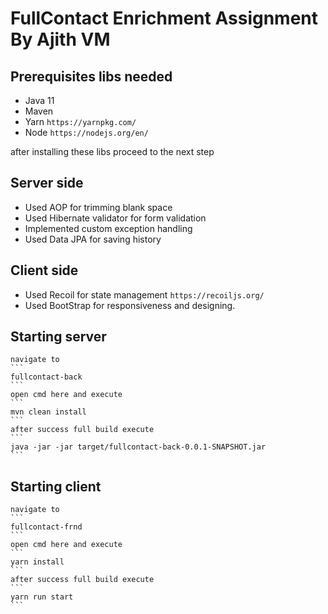 # FullContact Enrichment Assignment By Ajith VM
	
## Prerequisites libs needed
* Java 11
* Maven
* Yarn `https://yarnpkg.com/`
* Node `https://nodejs.org/en/`

after installing these libs proceed to the next step

## Server side

* Used AOP for trimming blank space
* Used Hibernate validator for form validation
* Implemented custom exception handling
* Used Data JPA for saving history

## Client side

* Used Recoil for state management `https://recoiljs.org/`
* Used BootStrap for responsiveness and designing.

## Starting server
	navigate to 
	``` 
	fullcontact-back
	```
	open cmd here and execute  
	``` 
	mvn clean install
	```
	after success full build execute 
	```
	java -jar -jar target/fullcontact-back-0.0.1-SNAPSHOT.jar
	```
	
## Starting client
    navigate to 
	``` 
	fullcontact-frnd
	```
	open cmd here and execute  
	``` 
	yarn install
	```
	after success full build execute 
	```
	yarn run start
	```
